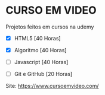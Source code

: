 # CURSO EM VIDEO

Projetos feitos em cursos na udemy

- [x] HTML5 [40 Horas]
- [x] Algoritmo [40 Horas]
- [ ] Javascript [40 Horas]
- [ ] Git e GitHub [20 Horas]



Site: https://www.cursoemvideo.com/
